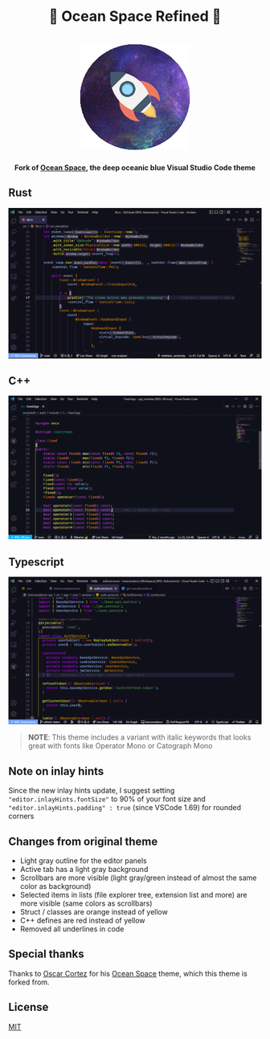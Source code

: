 <h1 align="center">🌌 Ocean Space Refined 🚀</h1>

<h1 align="center">
<img src="https://raw.githubusercontent.com/Mikastiv/ocean-space-refined/master/images/icon.png" alt="ocean-space">
</h1>

<h4 align="center">
 Fork of <a href="https://github.com/oscarmcm/ocean-space">Ocean Space</a>, the deep oceanic blue Visual Studio Code theme
</h4>

## Rust

![ocean-space-rust](https://github.com/Mikastiv/ocean-space-refined/raw/HEAD/images/rust.png)

## C++

![ocean-space-cpp](https://github.com/Mikastiv/ocean-space-refined/raw/HEAD/images/cpp.png)

## Typescript

![ocean-space-typescript](https://github.com/Mikastiv/ocean-space-refined/raw/HEAD/images/typescript.png)

> **NOTE**: This theme includes a variant with italic keywords that looks great with fonts like Operator Mono or Catograph Mono

## Note on inlay hints

Since the new inlay hints update, I suggest setting ```"editor.inlayHints.fontSize"``` to 90% of your font size and ```"editor.inlayHints.padding" : true``` (since VSCode 1.69) for rounded corners

## Changes from original theme

- Light gray outline for the editor panels
- Active tab has a light gray background
- Scrollbars are more visible (light gray/green instead of almost the same color as background)
- Selected items in lists (file explorer tree, extension list and more) are more visible (same colors as scrollbars)
- Struct / classes are orange instead of yellow
- C++ defines are red instead of yellow
- Removed all underlines in code

## Special thanks

Thanks to [Oscar Cortez](https://github.com/oscarmcm) for his [Ocean Space](https://github.com/oscarmcm/ocean-space) theme, which this theme is forked from.

## License

[MIT](https://github.com/Mikastiv/ocean-space-refined/blob/HEAD/LICENSE)
